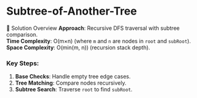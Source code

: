 # Subtree-of-Another-Tree


🚀 Solution Overview
**Approach**: Recursive DFS traversal with subtree comparison.  
**Time Complexity**: O(m×n) (where `m` and `n` are nodes in `root` and `subRoot`).  
**Space Complexity**: O(min(m, n)) (recursion stack depth).

### Key Steps:
1. **Base Checks**: Handle empty tree edge cases.
2. **Tree Matching**: Compare nodes recursively.
3. **Subtree Search**: Traverse `root` to find `subRoot`.

